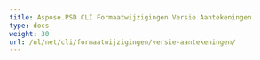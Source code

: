 ```yaml
---
title: Aspose.PSD CLI Formaatwijzigingen Versie Aantekeningen
type: docs
weight: 30
url: /nl/net/cli/formaatwijzigingen/versie-aantekeningen/
---
```

